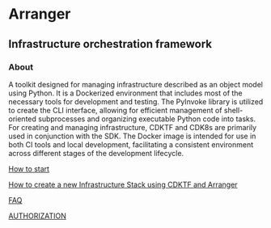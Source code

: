 # Arranger

## Infrastructure orchestration framework

### About

A toolkit designed for managing infrastructure described as an object model using Python. It is a Dockerized environment
that includes most of the necessary tools for development and testing. The PyInvoke library is utilized to create the
CLI interface, allowing for efficient management of shell-oriented subprocesses and organizing executable Python code
into tasks. For creating and managing infrastructure, CDKTF and CDK8s are primarily used in conjunction with the SDK.
The Docker image is intended for use in both CI tools and local development, facilitating a consistent environment
across different stages of the development lifecycle.

[How to start](doc/arranger/PREPARE_ENVIRONMENT.md)

[How to create a new Infrastructure Stack using CDKTF and Arranger](doc/arranger/HOW_TO_CREATE_A_NEW_STACK.md)

[FAQ](doc/arranger/FAQ.md)

[AUTHORIZATION](doc/arranger/AUTHORIZATION.md)
